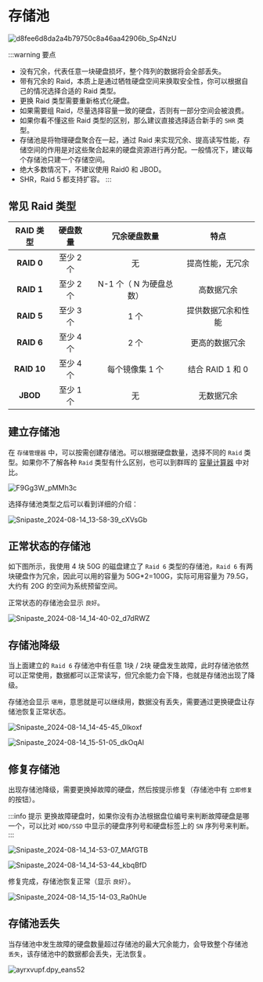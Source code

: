 # 存储池

![d8fee6d8da2a4b79750c8a46aa42906b_Sp4NzU](https://img.slarker.me/wiki/d8fee6d8da2a4b79750c8a46aa42906b_Sp4NzU.jpeg)

:::warning 要点
- 没有冗余，代表任意一块硬盘损坏，整个阵列的数据将会全部丢失。
- 带有冗余的 Raid，本质上是通过牺牲硬盘空间来换取安全性，你可以根据自己的情况选择合适的 Raid 类型。
- 更换 Raid 类型需要重新格式化硬盘。
- 如果需要组 Raid，尽量选择容量一致的硬盘，否则有一部分空间会被浪费。
- 如果你看不懂这些 Raid 类型的区别，那么建议直接选择适合新手的 `SHR` 类型。
- 存储池是将物理硬盘聚合在一起，通过 Raid 来实现冗余、提高读写性能，存储空间的作用是对这些聚合起来的硬盘资源进行再分配。一般情况下，建议每个存储池只建一个存储空间。
- 绝大多数情况下，不建议使用 Raid0 和 JBOD。
- SHR，Raid 5 都支持扩容。
:::

## 常见 Raid 类型

| **RAID 类型** | **硬盘数量** | **冗余硬盘数量**      | **特点**     |
|:-----------:|:--------:|:---------------:|:----------:|
| **RAID 0**  | 至少 2 个     | 无               | 提高性能，无冗余   |
| **RAID 1**  | 至少 2 个     | N-1 个（ N 为硬盘总数） | 高数据冗余      |
| **RAID 5**  | 至少 3 个     | 1 个              | 提供数据冗余和性能  |
| **RAID 6**  | 至少 4 个     | 2 个              | 更高的数据冗余    |
| **RAID 10** | 至少 4 个     | 每个镜像集 1 个         | 结合 RAID 1 和 0 |
| **JBOD**    | 至少 1 个     | 无               | 无数据冗余      |

## 建立存储池

在 `存储管理器` 中，可以按需创建存储池。可以根据硬盘数量，选择不同的 `Raid` 类型。如果你不了解各种 `Raid` 类型有什么区别，也可以到群晖的 [容量计算器](https://www.synology.cn/zh-cn/support/RAID_calculator) 中对比。

![F9Gg3W_pMMh3c](https://img.slarker.me/wiki/F9Gg3W_pMMh3c.png)

选择存储池类型之后可以看到详细的介绍：

![Snipaste_2024-08-14_13-58-39_cXVsGb](https://img.slarker.me/wiki/Snipaste_2024-08-14_13-58-39_cXVsGb.png)

## 正常状态的存储池

如下图所示，我使用 4 块 50G 的磁盘建立了 `Raid 6` 类型的存储池，`Raid 6` 有两块硬盘作为冗余，因此可以用的容量为 50G*2=100G，实际可用容量为 79.5G，大约有 20G 的空间为系统预留空间。

正常状态的存储池会显示 `良好`。

![Snipaste_2024-08-14_14-40-02_d7dRWZ](https://img.slarker.me/wiki/Snipaste_2024-08-14_14-40-02_d7dRWZ.png)

## 存储池降级

当上面建立的 `Raid 6` 存储池中有任意 1块 / 2块 硬盘发生故障，此时存储池依然可以正常使用，数据都可以正常读写，但冗余能力会下降，也就是存储池出现了降级。

存储池会显示 `堪用`，意思就是可以继续用，数据没有丢失，需要通过更换硬盘让存储池恢复正常状态。

![Snipaste_2024-08-14_14-45-45_0Ikoxf](https://img.slarker.me/wiki/Snipaste_2024-08-14_14-45-45_0Ikoxf.png)

![Snipaste_2024-08-14_15-51-05_dkOqAl](https://img.slarker.me/wiki/Snipaste_2024-08-14_15-51-05_dkOqAl.png)

## 修复存储池

出现存储池降级，需要更换掉故障的硬盘，然后按提示修复（存储池中有 `立即修复` 的按钮）。

:::info 提示
更换故障硬盘时，如果你没有办法根据盘位编号来判断故障硬盘是哪一个，可以比对 `HDD/SSD` 中显示的硬盘序列号和硬盘标签上的 `SN` 序列号来判断。
:::

![Snipaste_2024-08-14_14-53-07_MAfGTB](https://img.slarker.me/wiki/Snipaste_2024-08-14_14-53-07_MAfGTB.png)

![Snipaste_2024-08-14_14-53-44_kbqBfD](https://img.slarker.me/wiki/Snipaste_2024-08-14_14-53-44_kbqBfD.png)

修复完成，存储池恢复正常（显示 `良好`）。

![Snipaste_2024-08-14_15-14-03_Ra0hUe](https://img.slarker.me/wiki/Snipaste_2024-08-14_15-14-03_Ra0hUe.png)

## 存储池丢失

当存储池中发生故障的硬盘数量超过存储池的最大冗余能力，会导致整个存储池 `丢失`，该存储池中的数据都会丢失，无法恢复。

![ayrxvupf.dpy_eans52](https://img.slarker.me/wiki/ayrxvupf.dpy_eans52.png)